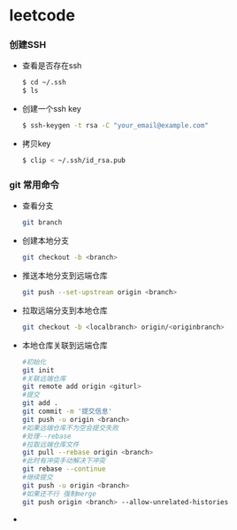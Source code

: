 # leetcode
### 创建SSH

* 查看是否存在ssh

  ```bash
  $ cd ~/.ssh
  $ ls
  ```

* 创建一个ssh key

  ```bash
  $ ssh-keygen -t rsa -C "your_email@example.com"
  ```

* 拷贝key

  ```bash
  $ clip < ~/.ssh/id_rsa.pub
  ```

### git 常用命令

* 查看分支

  ```bash
  git branch
  ```

* 创建本地分支

  ```bash
  git checkout -b <branch>
  ```

* 推送本地分支到远端仓库

  ```bash
  git push --set-upstream origin <branch>
  ```

* 拉取远端分支到本地仓库

  ```bash
  git checkout -b <localbranch> origin/<originbranch>
  ```

* 本地仓库关联到远端仓库

  ```bash
  #初始化
  git init
  #关联远端仓库
  git remote add origin <giturl>
  #提交
  git add .
  git commit -m '提交信息'
  git push -u origin <branch>
  #如果远端仓库不为空会提交失败
  #处理--rebase
  #拉取远端仓库文件
  git pull --rebase origin <branch>
  #此时有冲突手动解决下冲突
  git rebase --continue
  #继续提交
  git push -u origin <branch>
  #如果还不行 强制merge
  git push origin <branch> --allow-unrelated-histories
  ```

* 